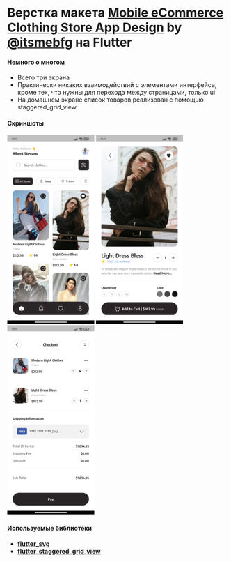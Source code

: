 # Верстка макета [Mobile eCommerce Clothing Store App Design](https://www.figma.com/community/file/1169625825293818878) by [@itsmebfg](https://www.figma.com/@itsmebfg) на Flutter
#### Немного о многом

- Всего три экрана
- Практически никаких взаимодействий с элементами интерфейса, кроме тех, что нужны для перехода между страницами, только ui
- На домашнем экране список товаров реализован с помощью staggered_grid_view

#### Скриншоты
<img src="/assets/screenshots/home_screen.jpg" alt="home_screen" width="200"/> <img src="/assets/screenshots/detail_screen.jpg" alt="detail_screen" width="200"/> <img src="/assets/screenshots/checkout_screen.jpg" alt="checkout_screen" width="200"/>

#### Используемые библиотеки
- [**flutter_svg**](https://pub.dev/packages/flutter_svg)
- [**flutter_staggered_grid_view**](https://pub.dev/packages/flutter_staggered_grid_view)